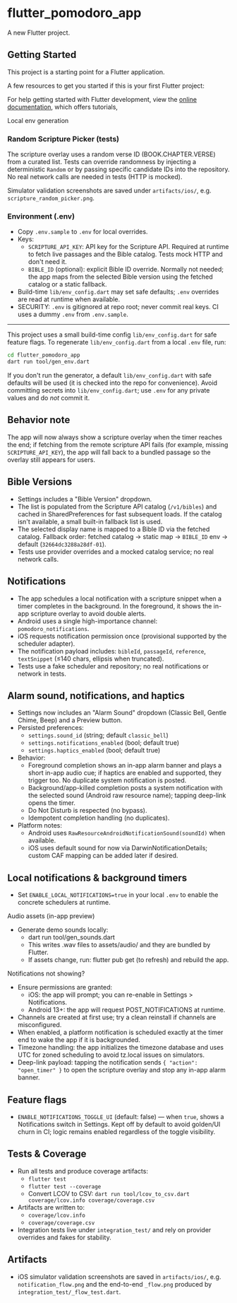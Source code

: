 # flutter_pomodoro_app

A new Flutter project.

## Getting Started

This project is a starting point for a Flutter application.

A few resources to get you started if this is your first Flutter project:


For help getting started with Flutter development, view the
[online documentation](https://docs.flutter.dev/), which offers tutorials,

Local env generation

### Random Scripture Picker (tests)

The scripture overlay uses a random verse ID (BOOK.CHAPTER.VERSE) from a curated list.
Tests can override randomness by injecting a deterministic `Random` or by passing specific
candidate IDs into the repository. No real network calls are needed in tests (HTTP is mocked).

Simulator validation screenshots are saved under `artifacts/ios/`, e.g. `scripture_random_picker.png`.

### Environment (.env)

- Copy `.env.sample` to `.env` for local overrides.
- Keys:
	- `SCRIPTURE_API_KEY`: API key for the Scripture API. Required at runtime to fetch live passages and the Bible catalog. Tests mock HTTP and don't need it.
	- `BIBLE_ID` (optional): explicit Bible ID override. Normally not needed; the app maps from the selected Bible version using the fetched catalog or a static fallback.
- Build-time `lib/env_config.dart` may set safe defaults; `.env` overrides are read at runtime when available.
- SECURITY: `.env` is gitignored at repo root; never commit real keys. CI uses a dummy `.env` from `.env.sample`.
--------------------

This project uses a small build-time config `lib/env_config.dart` for safe
feature flags. To regenerate `lib/env_config.dart` from a local `.env` file, run:

```bash
cd flutter_pomodoro_app
dart run tool/gen_env.dart
```

If you don't run the generator, a default `lib/env_config.dart` with safe
defaults will be used (it is checked into the repo for convenience). Avoid
committing secrets into `lib/env_config.dart`; use `.env` for any private
values and do *not* commit it.

Behavior note
-------------
The app will now always show a scripture overlay when the timer reaches the
end; if fetching from the remote scripture API fails (for example, missing
`SCRIPTURE_API_KEY`), the app will fall back to a bundled passage so the
overlay still appears for users.

Bible Versions
--------------
- Settings includes a "Bible Version" dropdown.
- The list is populated from the Scripture API catalog (`/v1/bibles`) and cached in SharedPreferences for fast subsequent loads. If the catalog isn't available, a small built-in fallback list is used.
- The selected display name is mapped to a Bible ID via the fetched catalog. Fallback order: fetched catalog → static map → `BIBLE_ID` env → default (`32664dc3288a28df-01`).
- Tests use provider overrides and a mocked catalog service; no real network calls.

Notifications
-------------
- The app schedules a local notification with a scripture snippet when a timer completes in the background. In the foreground, it shows the in-app scripture overlay to avoid double alerts.
- Android uses a single high-importance channel: `pomodoro_notifications`.
- iOS requests notification permission once (provisional supported by the scheduler adapter).
- The notification payload includes: `bibleId`, `passageId`, `reference`, `textSnippet` (≤140 chars, ellipsis when truncated).
- Tests use a fake scheduler and repository; no real notifications or network in tests.

Alarm sound, notifications, and haptics
---------------------------------------
- Settings now includes an "Alarm Sound" dropdown (Classic Bell, Gentle Chime, Beep) and a Preview button.
- Persisted preferences:
	- `settings.sound_id` (string; default `classic_bell`)
	- `settings.notifications_enabled` (bool; default true)
	- `settings.haptics_enabled` (bool; default true)
- Behavior:
	- Foreground completion shows an in-app alarm banner and plays a short in-app audio cue; if haptics are enabled and supported, they trigger too. No duplicate system notification is posted.
	- Background/app-killed completion posts a system notification with the selected sound (Android raw resource name); tapping deep-link opens the timer.
	- Do Not Disturb is respected (no bypass).
	- Idempotent completion handling (no duplicates).
- Platform notes:
	- Android uses `RawResourceAndroidNotificationSound(soundId)` when available.
	- iOS uses default sound for now via DarwinNotificationDetails; custom CAF mapping can be added later if desired.

Local notifications & background timers
--------------------------------------
- Set `ENABLE_LOCAL_NOTIFICATIONS=true` in your local `.env` to enable the concrete schedulers at runtime.

Audio assets (in-app preview)
- Generate demo sounds locally:
	- dart run tool/gen_sounds.dart
	- This writes .wav files to assets/audio/ and they are bundled by Flutter.
	- If assets change, run: flutter pub get (to refresh) and rebuild the app.

Notifications not showing?
- Ensure permissions are granted:
	- iOS: the app will prompt; you can re-enable in Settings > Notifications.
	- Android 13+: the app will request POST_NOTIFICATIONS at runtime.
- Channels are created at first use; try a clean reinstall if channels are misconfigured.
- When enabled, a platform notification is scheduled exactly at the timer end to wake the app if it is backgrounded.
- Timezone handling: the app initializes the timezone database and uses UTC for zoned scheduling to avoid tz.local issues on simulators.
- Deep-link payload: tapping the notification sends `{ "action": "open_timer" }` to open the scripture overlay and stop any in-app alarm banner.

Feature flags
-------------
- `ENABLE_NOTIFICATIONS_TOGGLE_UI` (default: false) — when `true`, shows a Notifications switch in Settings. Kept off by default to avoid golden/UI churn in CI; logic remains enabled regardless of the toggle visibility.

Tests & Coverage
----------------
- Run all tests and produce coverage artifacts:
	- `flutter test`
	- `flutter test --coverage`
	- Convert LCOV to CSV: `dart run tool/lcov_to_csv.dart coverage/lcov.info coverage/coverage.csv`
- Artifacts are written to:
	- `coverage/lcov.info`
	- `coverage/coverage.csv`
- Integration tests live under `integration_test/` and rely on provider overrides and fakes for stability.

Artifacts
---------
- iOS simulator validation screenshots are saved in `artifacts/ios/`, e.g. `notification_flow.png` and the end-to-end `_flow.png` produced by `integration_test/_flow_test.dart`.
